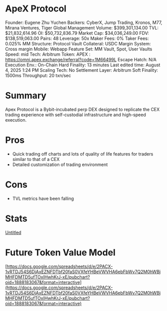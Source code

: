 # ApeX Protocol

Founder: Eugene Zhu Yuchen
Backers: CyberX, Jump Trading, Kronos, M77, Mirana Ventures, Tiger Global Management
Volume: $399,301,134.00
TVL: $21,832,614.96
OI: $50,732,836.79
Market Cap: $34,036,249.00
FDV: $138,519,063.00
Pairs: 48
Leverage: 50x
Maker Fees: 0%
Taker Fees: 0.025%
MM Structure: Protocol Vault
Collateral: USDC
Margin System: Cross margin
Mobile: Webapp
Feature Set: MM Vault, Spot, User Vaults
Speed: mid
Tech: Arbitrum
Token: APEX
: https://omni.apex.exchange/referral?code=1M66499L
Escape Hatch: N/A
Execution Env.: On-Chain
Hard Finality: 13 minutes
Last edited time: August 4, 2025 1:24 PM
Scaling Tech: No
Settlement Layer: Arbitrum
Soft Finality: 1500ms
Throughput: 20 txn/sec

# Summary

Apex Protocol is a Bybit-incubated perp DEX designed to replicate the CEX trading experience with self-custodial infrastructure and high-speed execution.

# Pros

- Quick trading off charts and lots of quality of life features for traders similar to that of a CEX
- Detailed customization of trading environment

# Cons

- TVL metrics have been falling

# Stats

[Untitled](ApeX%20Protocol%202450ef85b75881548990f8be93760e27/Untitled%202450ef85b75881199ea1d0f1ac35ecc1.csv)

# Future Token Value Model

[https://docs.google.com/spreadsheets/d/e/2PACX-1vRTDJ54S6DjAxEZNFDTbf20faS0VXfeYHBeVWVHA6ebFbWv7Q2M0hWBjMHFDMTD5ufTOxIHwhKrJ-xE/pubchart?oid=1888183067&format=interactive](https://docs.google.com/spreadsheets/d/e/2PACX-1vRTDJ54S6DjAxEZNFDTbf20faS0VXfeYHBeVWVHA6ebFbWv7Q2M0hWBjMHFDMTD5ufTOxIHwhKrJ-xE/pubchart?oid=1888183067&format=interactive)